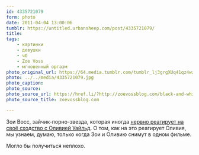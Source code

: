 ```yaml
---
id: 4335721079
form: photo
date: 2011-04-04 13:00:06
tumblr: https://untitled.urbansheep.com/post/4335721079/
title:
tags:
    - картинки
    - девушки
    - чб
    - Zoe Voss
    - мгновенный оргазм
photo_original_url: https://64.media.tumblr.com/tumblr_lj3grgXUq41qz4wzio1_640.jpg
photo: ../../media/4335721079.jpg
photo_caption:
photo_source:
photo_source_url: https://href.li/?http://zoevossblog.com/black-and-white-nsfw
photo_source_title: zoevossblog.com

---
```


<p>Зои Восс, зайчик-порно-звезда, которая иногда <a href="http://zoevossblog.com/sometimes-its-creepy-how-similar-olivia-wilde">нервно реагирует на своё сходство с Оливией Уайльд</a>. О том, как на это реагирует Оливия, мы узнаем, думаю, только когда Зои и Оливию снимут в одном фильме.</p>

<p>Могло бы получиться неплохо.</p>
